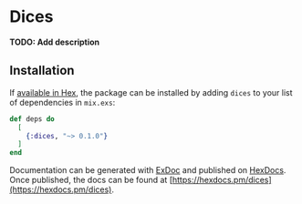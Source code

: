 # Dices

**TODO: Add description**

## Installation

If [available in Hex](https://hex.pm/docs/publish), the package can be installed
by adding `dices` to your list of dependencies in `mix.exs`:

```elixir
def deps do
  [
    {:dices, "~> 0.1.0"}
  ]
end
```

Documentation can be generated with [ExDoc](https://github.com/elixir-lang/ex_doc)
and published on [HexDocs](https://hexdocs.pm). Once published, the docs can
be found at [https://hexdocs.pm/dices](https://hexdocs.pm/dices).

